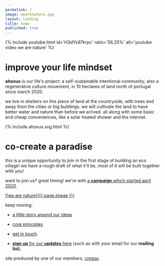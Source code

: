 ```yaml
---
permalink: /
image: wearenature.jpg
layout: landing
title: home
published: true
---
```


{% include youtube.html id='H3dYs97krpc' ratio='56.25%' alt='youtube video we are nature' %}

# improve your life mindset

**ahoxus** is our life's project: a self-sustainable intentional community, also a  regenerative culture movement, in 10 hectares of land north of portugal since march 2020.

we live in shelters on this piece of land at the countryside, with trees and away from the cities or big buildings. we will cultivate the land to have better water and nature than before we arrived. all along with some basic and cheap conveniences, like a solar heated shower and the internet.

{% include ahoxus.svg.html %}

# co-create a paradise

this is a unique opportunity to join in the first stage of building an eco village! we have a rough draft of what it'll be, most of it will be built together with you!

want to join us? great timing! we're with [a **campaign** which started april 2020](/paradise).

[![we are nature]({{ page.image }})](/paradise)

keep moving:

- [a little story around our ideas](/story)

- [core principles](/core)

- [get in touch](/contact).

- [**sign up** for our **updates** here](/updates) (such as with your email for our **mailing list**).

site produced by one of our members, [cregox](https://cregox.net/ahoxus).
